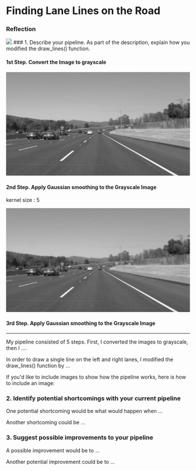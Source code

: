 # **Finding Lane Lines on the Road** 

### Reflection
<img src="/test_images_output/00solidWhiteCurve.jpg" width="320px">
### 1. Describe your pipeline. As part of the description, explain how you modified the draw_lines() function.

#### 1st Step. Convert the Image to grayscale 

[image2]: ./test_images_output/01solidWhiteCurve_Gray.jpg "Grayscale Image"
![alt text][image2]

#### 2nd Step. Apply Gaussian smoothing to the Grayscale Image

kernel size : 5

[image3]: ./test_images_output/02solidWhiteCurve_Gray_blur.jpg "Blur Image"
![alt text][image3]

#### 3rd Step. Apply Gaussian smoothing to the Grayscale Image

---

 My pipeline consisted of 5 steps. First, I converted the images to grayscale, then I .... 

In order to draw a single line on the left and right lanes, I modified the draw_lines() function by ...

If you'd like to include images to show how the pipeline works, here is how to include an image: 




### 2. Identify potential shortcomings with your current pipeline


One potential shortcoming would be what would happen when ... 

Another shortcoming could be ...


### 3. Suggest possible improvements to your pipeline

A possible improvement would be to ...

Another potential improvement could be to ...
